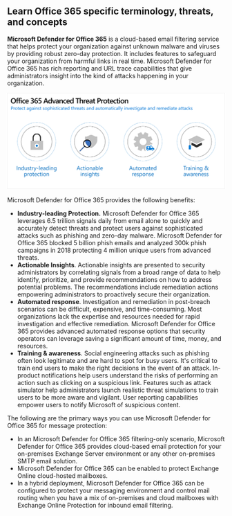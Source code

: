 ## Learn Office 365 specific terminology, threats, and concepts

**Microsoft Defender for Office 365** is a cloud-based email filtering service that helps protect your organization against unknown malware and viruses by providing robust zero-day protection. It includes features to safeguard your organization from harmful links in real time. Microsoft Defender for Office 365 has rich reporting and URL trace capabilities that give administrators insight into the kind of attacks happening in your organization.

![Microsoft Defender for Office 365 benefits](../media/office-365-advanced-threat-protection-benefits.png)

Microsoft Defender for Office 365 provides the following benefits:

- **Industry-leading Protection.** Microsoft Defender for Office 365 leverages 6.5 trillion signals daily from email alone to quickly and accurately detect threats and protect users against sophisticated attacks such as phishing and zero-day malware. Microsoft Defender for Office 365 blocked 5 billion phish emails and analyzed 300k phish campaigns in 2018 protecting 4 million unique users from advanced threats. 
- **Actionable Insights**. Actionable insights are presented to security administrators by correlating signals from a broad range of data to help identify, prioritize, and provide recommendations on how to address potential problems. The recommendations include remediation actions empowering administrators to proactively secure their organization.
- **Automated response**. Investigation and remediation in post-breach scenarios can be difficult, expensive, and time-consuming. Most organizations lack the expertise and resources needed for rapid investigation and effective remediation. Microsoft Defender for Office 365 provides advanced automated response options that security operators can leverage saving a significant amount of time, money, and resources. 
- **Training & awareness**. Social engineering attacks such as phishing often look legitimate and are hard to spot for busy users. It's critical to train end users to make the right decisions in the event of an attack. In-product notifications help users understand the risks of performing an action such as clicking on a suspicious link. Features such as attack simulator help administrators launch realistic threat simulations to train users to be more aware and vigilant. User reporting capabilities empower users to notify Microsoft of suspicious content. 

The following are the primary ways you can use Microsoft Defender for Office 365 for message protection:

- In an Microsoft Defender for Office 365 filtering-only scenario, Microsoft Defender for Office 365 provides cloud-based email protection for your on-premises Exchange Server environment or any other on-premises SMTP email solution.
- Microsoft Defender for Office 365 can be enabled to protect Exchange Online cloud-hosted mailboxes. 
- In a hybrid deployment, Microsoft Defender for Office 365 can be configured to protect your messaging environment and control mail routing when you have a mix of on-premises and cloud mailboxes with Exchange Online Protection for inbound email filtering.
